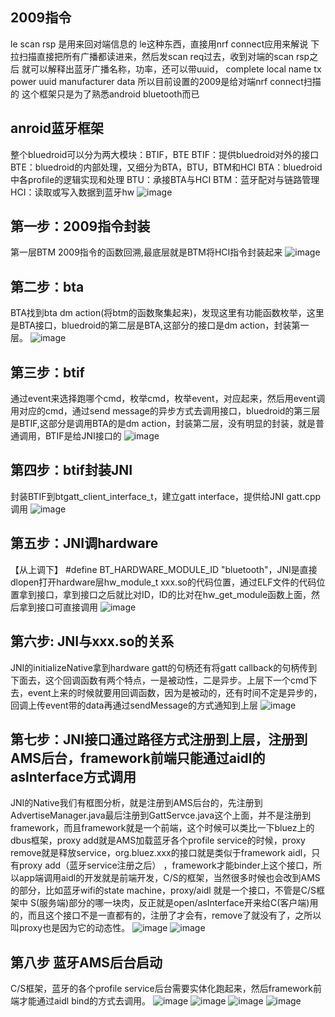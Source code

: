 ## 2009指令
le scan rsp 是用来回对端信息的
le这种东西，直接用nrf connect应用来解说
下拉扫描直接把所有广播都读进来，然后发scan req过去，收到对端的scan rsp之后
就可以解释出蓝牙广播名称，功率，还可以带uuid，
complete local name
tx power
uuid 
manufacturer data
所以目前设置的2009是给对端nrf connect扫描的
这个框架只是为了熟悉android bluetooth而已
## anroid蓝牙框架
整个bluedroid可以分为两大模块：BTIF，BTE
BTIF：提供bluedroid对外的接口
BTE：bluedroid的内部处理，又细分为BTA，BTU，BTM和HCI
BTA：bluedroid中各profile的逻辑实现和处理
BTU：承接BTA与HCI
BTM：蓝牙配对与链路管理
HCI：读取或写入数据到蓝牙hw
![image](./char.png)

## 第一步：2009指令封装
第一层BTM 2009指令的函数回溯,最底层就是BTM将HCI指令封装起来
![image](./1.png)

## 第二步：bta
BTA找到bta dm action(将btm的函数聚集起来)，发现这里有功能函数枚举，这里是BTA接口，bluedroid的第二层是BTA,这部分的接口是dm action，封装第一层。
![image](./2.png)

## 第三步：btif
通过event来选择跑哪个cmd，枚举cmd，枚举event，对应起来，然后用event调用对应的cmd，通过send message的异步方式去调用接口，bluedroid的第三层是BTIF,这部分是调用BTA的是dm action，封装第二层，没有明显的封装，就是普通调用，BTIF是给JNI接口的
![image](./3.png)

## 第四步：btif封装JNI
封装BTIF到btgatt_client_interface_t，建立gatt interface，提供给JNI gatt.cpp调用
![image](./4.png)

## 第五步：JNI调hardware
【从上调下】 #define BT_HARDWARE_MODULE_ID "bluetooth"，JNI是直接dlopen打开hardware层hw_module_t xxx.so的代码位置，通过ELF文件的代码位置拿到接口，拿到接口之后就比对ID，ID的比对在hw_get_module函数上面，然后拿到接口可直接调用
![image](./5.png)

## 第六步: JNI与xxx.so的关系
JNI的initializeNative拿到hardware gatt的句柄还有将gatt callback的句柄传到下面去，这个回调函数有两个特点，一是被动性，二是异步。上层下一个cmd下去，event上来的时候就要用回调函数，因为是被动的，还有时间不定是异步的，回调上传event带的data再通过sendMessage的方式通知到上层
![image](./6.png)

## 第七步：JNI接口通过路径方式注册到上层，注册到AMS后台，framework前端只能通过aidl的asInterface方式调用
JNI的Native我们有框图分析，就是注册到AMS后台的，先注册到AdvertiseManager.java最后注册到GattServce.java这个上面，并不是注册到framework，而且framework就是一个前端，这个时候可以类比一下bluez上的dbus框架，proxy add就是AMS加载蓝牙各个profile service的时候，proxy remove就是释放service，org.bluez.xxx的接口就是类似于framework aidl，只有proxy add（蓝牙service注册之后） ，framework才能binder上这个接口，所以app端调用aidl的开发就是前端开发，C/S的框架，当然很多时候也会改到AMS的部分，比如蓝牙wifi的state machine，proxy/aidl 就是一个接口，不管是C/S框架中 S(服务端)部分的哪一块肉，反正就是open/asInterface开来给C(客户端)用的，而且这个接口不是一直都有的，注册了才会有，remove了就没有了，之所以叫proxy也是因为它的动态性。
![image](./7.png)
![image](./8.png)

## 第八步 蓝牙AMS后台启动
C/S框架，蓝牙的各个profile service后台需要实体化跑起来，然后framework前端才能通过aidl bind的方式去调用。
![image](./11.png)
![image](./12.png)
![image](./10.png)
![image](./9.png)





